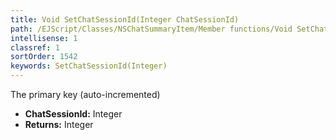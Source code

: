 ```yaml
---
title: Void SetChatSessionId(Integer ChatSessionId)
path: /EJScript/Classes/NSChatSummaryItem/Member functions/Void SetChatSessionId(Integer p_0)
intellisense: 1
classref: 1
sortOrder: 1542
keywords: SetChatSessionId(Integer)
---
```



The primary key (auto-incremented)



* **ChatSessionId:** Integer
* **Returns:** Integer



